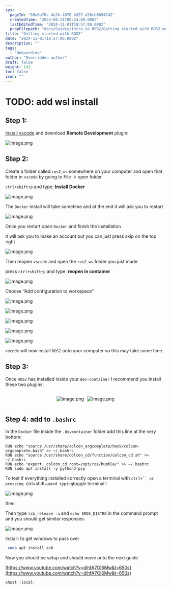 ```yaml
---
sys:
  pageId: "89e0a78c-4e2b-4070-b327-d28cb0694742"
  createdTime: "2024-08-21T00:24:00.000Z"
  lastEditedTime: "2024-11-01T18:57:00.000Z"
  propFilepath: "docs/Guides/intro_to_ROS2/Getting started with ROS2.md"
title: "Getting started with ROS2"
date: "2024-11-01T18:57:00.000Z"
description: ""
tags:
  - "Onboarding"
author: "Overridden author"
draft: false
weight: 141
toc: false
icon: ""
---
```


# TODO: add wsl install

## Step 1:

[Install vscode](https://code.visualstudio.com/download) and download **Remote Development** plugin:

![image.png](https://prod-files-secure.s3.us-west-2.amazonaws.com/d518164a-d88e-44d1-a4ee-3adb3bd8bce0/efb52993-1881-4a40-b95e-6f020334f022/image.png?X-Amz-Algorithm=AWS4-HMAC-SHA256&X-Amz-Content-Sha256=UNSIGNED-PAYLOAD&X-Amz-Credential=ASIAZI2LB466UP23IXL5%2F20250504%2Fus-west-2%2Fs3%2Faws4_request&X-Amz-Date=20250504T050844Z&X-Amz-Expires=3600&X-Amz-Security-Token=IQoJb3JpZ2luX2VjEGUaCXVzLXdlc3QtMiJHMEUCIQDS%2FfjgWOIrxjuY%2Fk22Eeq4xDC0crmvcI15bso%2BRmapeAIgHjLF5Y%2FM%2FhvsLzO%2BtMWObZfnZvITzZVF9%2F9%2BW4cI85QqiAQI%2Fv%2F%2F%2F%2F%2F%2F%2F%2F%2F%2FARAAGgw2Mzc0MjMxODM4MDUiDMpQG65OqIpjVrfE4yrcAzjrly2oErqg10rsxCa5UJW4kzhgOd53EE4TT0krmfyt%2FT90tSlu2IikEo723eoaBeKEJdMqifdjLl%2F97bwoJ8awPRSdtObgly2p3Kx6HFSYdQH8t6EtBSSJr52UGVGSsuW5%2FPSulr32I2Oh0cx4E3P3LGhtYKvHFJLtPudD%2F%2FfWWiVUB3k6mGHw3h4Z0Fujfkmu77aw5JpzhYf7%2BvOEOvEDgHQQ2gXsaajZXsA7Q3rBoeOZ52QvTABeCWArQqdXZmbJuiODhBB%2FVgeJeu0FBIHrlPavMuFfQhfXW%2FmvCcy88UWATrlXDcqmhdqEKcAL9Cr3mvMM7wKXS0iFpAKEo0cZ6eKi92MwHHxVId5oLZc6baVdH9QBQbVIWvTdVvzlnrHSm4SBN5k2ad%2BveQY9fUH2gSZGVyXpx01keJd%2BC7gShwG4i2SG1sMN5bQgmXL5zBPT%2FOD0yHE3cJa8NlkWFgfpDNw37COK7ztMbjUnnkRZxFM0z1ajK4nmLjfJR6iL7awdLUPmew163MAih1W%2FLlbBLnQbBpLvBkizkJSAE%2BM%2B4P9PqZfn2Pu3UWJswwho3fjl6gY18rfG8CxNOicNemf2g8h36VtFdLdLs2Npuzz2L1po67sec3krKoC0MLDr28AGOqUBHMyR2eqJHD6FiUb6zolyMzQjSH%2BqRiZBISCi%2Bvf6KyPRT06jJgkKmcuoRlpMTyU3fH5b%2FZ6e%2BOyGuE86zHU8Y6cwJQ3wBATqJMGRROAMwsJMjbTsZBuR77VhUZw7MmFyvZWL%2FBGKAbbHQiVSQFGPTcGa3LBOCev9423zmSQP0GA9H7q0UT3vkbHqiehYNTYg1nkyOUG1j%2BP3SScIsC%2FtXfrTmwsX&X-Amz-Signature=1c6de41465e9ffccb6b0007681de796014d37277e7f4d107fa07db9699658f6d&X-Amz-SignedHeaders=host&x-id=GetObject)

## Step 2:

Create a folder called `ros2_ws` somewhere on your computer and open that folder in `vscode` by going to File → open folder 

`ctrl+shift+p` and type: **Install Docker**

![image.png](https://prod-files-secure.s3.us-west-2.amazonaws.com/d518164a-d88e-44d1-a4ee-3adb3bd8bce0/2269dc0e-1cd5-47ff-bceb-c04ad9b2eab0/image.png?X-Amz-Algorithm=AWS4-HMAC-SHA256&X-Amz-Content-Sha256=UNSIGNED-PAYLOAD&X-Amz-Credential=ASIAZI2LB466UP23IXL5%2F20250504%2Fus-west-2%2Fs3%2Faws4_request&X-Amz-Date=20250504T050844Z&X-Amz-Expires=3600&X-Amz-Security-Token=IQoJb3JpZ2luX2VjEGUaCXVzLXdlc3QtMiJHMEUCIQDS%2FfjgWOIrxjuY%2Fk22Eeq4xDC0crmvcI15bso%2BRmapeAIgHjLF5Y%2FM%2FhvsLzO%2BtMWObZfnZvITzZVF9%2F9%2BW4cI85QqiAQI%2Fv%2F%2F%2F%2F%2F%2F%2F%2F%2F%2FARAAGgw2Mzc0MjMxODM4MDUiDMpQG65OqIpjVrfE4yrcAzjrly2oErqg10rsxCa5UJW4kzhgOd53EE4TT0krmfyt%2FT90tSlu2IikEo723eoaBeKEJdMqifdjLl%2F97bwoJ8awPRSdtObgly2p3Kx6HFSYdQH8t6EtBSSJr52UGVGSsuW5%2FPSulr32I2Oh0cx4E3P3LGhtYKvHFJLtPudD%2F%2FfWWiVUB3k6mGHw3h4Z0Fujfkmu77aw5JpzhYf7%2BvOEOvEDgHQQ2gXsaajZXsA7Q3rBoeOZ52QvTABeCWArQqdXZmbJuiODhBB%2FVgeJeu0FBIHrlPavMuFfQhfXW%2FmvCcy88UWATrlXDcqmhdqEKcAL9Cr3mvMM7wKXS0iFpAKEo0cZ6eKi92MwHHxVId5oLZc6baVdH9QBQbVIWvTdVvzlnrHSm4SBN5k2ad%2BveQY9fUH2gSZGVyXpx01keJd%2BC7gShwG4i2SG1sMN5bQgmXL5zBPT%2FOD0yHE3cJa8NlkWFgfpDNw37COK7ztMbjUnnkRZxFM0z1ajK4nmLjfJR6iL7awdLUPmew163MAih1W%2FLlbBLnQbBpLvBkizkJSAE%2BM%2B4P9PqZfn2Pu3UWJswwho3fjl6gY18rfG8CxNOicNemf2g8h36VtFdLdLs2Npuzz2L1po67sec3krKoC0MLDr28AGOqUBHMyR2eqJHD6FiUb6zolyMzQjSH%2BqRiZBISCi%2Bvf6KyPRT06jJgkKmcuoRlpMTyU3fH5b%2FZ6e%2BOyGuE86zHU8Y6cwJQ3wBATqJMGRROAMwsJMjbTsZBuR77VhUZw7MmFyvZWL%2FBGKAbbHQiVSQFGPTcGa3LBOCev9423zmSQP0GA9H7q0UT3vkbHqiehYNTYg1nkyOUG1j%2BP3SScIsC%2FtXfrTmwsX&X-Amz-Signature=2b81bcb08b325e675974bc2cc0ef90240a90183cbecee77a7dddfb2d9d899284&X-Amz-SignedHeaders=host&x-id=GetObject)

The `Docker` install will take sometime and at the end it will ask you to restart

![image.png](https://prod-files-secure.s3.us-west-2.amazonaws.com/d518164a-d88e-44d1-a4ee-3adb3bd8bce0/ed233f78-be33-4b1f-b89c-9c346c0e961e/image.png?X-Amz-Algorithm=AWS4-HMAC-SHA256&X-Amz-Content-Sha256=UNSIGNED-PAYLOAD&X-Amz-Credential=ASIAZI2LB466UP23IXL5%2F20250504%2Fus-west-2%2Fs3%2Faws4_request&X-Amz-Date=20250504T050844Z&X-Amz-Expires=3600&X-Amz-Security-Token=IQoJb3JpZ2luX2VjEGUaCXVzLXdlc3QtMiJHMEUCIQDS%2FfjgWOIrxjuY%2Fk22Eeq4xDC0crmvcI15bso%2BRmapeAIgHjLF5Y%2FM%2FhvsLzO%2BtMWObZfnZvITzZVF9%2F9%2BW4cI85QqiAQI%2Fv%2F%2F%2F%2F%2F%2F%2F%2F%2F%2FARAAGgw2Mzc0MjMxODM4MDUiDMpQG65OqIpjVrfE4yrcAzjrly2oErqg10rsxCa5UJW4kzhgOd53EE4TT0krmfyt%2FT90tSlu2IikEo723eoaBeKEJdMqifdjLl%2F97bwoJ8awPRSdtObgly2p3Kx6HFSYdQH8t6EtBSSJr52UGVGSsuW5%2FPSulr32I2Oh0cx4E3P3LGhtYKvHFJLtPudD%2F%2FfWWiVUB3k6mGHw3h4Z0Fujfkmu77aw5JpzhYf7%2BvOEOvEDgHQQ2gXsaajZXsA7Q3rBoeOZ52QvTABeCWArQqdXZmbJuiODhBB%2FVgeJeu0FBIHrlPavMuFfQhfXW%2FmvCcy88UWATrlXDcqmhdqEKcAL9Cr3mvMM7wKXS0iFpAKEo0cZ6eKi92MwHHxVId5oLZc6baVdH9QBQbVIWvTdVvzlnrHSm4SBN5k2ad%2BveQY9fUH2gSZGVyXpx01keJd%2BC7gShwG4i2SG1sMN5bQgmXL5zBPT%2FOD0yHE3cJa8NlkWFgfpDNw37COK7ztMbjUnnkRZxFM0z1ajK4nmLjfJR6iL7awdLUPmew163MAih1W%2FLlbBLnQbBpLvBkizkJSAE%2BM%2B4P9PqZfn2Pu3UWJswwho3fjl6gY18rfG8CxNOicNemf2g8h36VtFdLdLs2Npuzz2L1po67sec3krKoC0MLDr28AGOqUBHMyR2eqJHD6FiUb6zolyMzQjSH%2BqRiZBISCi%2Bvf6KyPRT06jJgkKmcuoRlpMTyU3fH5b%2FZ6e%2BOyGuE86zHU8Y6cwJQ3wBATqJMGRROAMwsJMjbTsZBuR77VhUZw7MmFyvZWL%2FBGKAbbHQiVSQFGPTcGa3LBOCev9423zmSQP0GA9H7q0UT3vkbHqiehYNTYg1nkyOUG1j%2BP3SScIsC%2FtXfrTmwsX&X-Amz-Signature=3fd84493b9a94412db150f05c84f8b6262ea1a48f6e56ff6b292820193e70013&X-Amz-SignedHeaders=host&x-id=GetObject)

Once you restart open `Docker` and finish the installation

It will ask you to make an account but you can just press skip on the top right

![image.png](https://prod-files-secure.s3.us-west-2.amazonaws.com/d518164a-d88e-44d1-a4ee-3adb3bd8bce0/21010ad9-1659-4fd9-9f59-9932a09b2a3d/image.png?X-Amz-Algorithm=AWS4-HMAC-SHA256&X-Amz-Content-Sha256=UNSIGNED-PAYLOAD&X-Amz-Credential=ASIAZI2LB466UP23IXL5%2F20250504%2Fus-west-2%2Fs3%2Faws4_request&X-Amz-Date=20250504T050844Z&X-Amz-Expires=3600&X-Amz-Security-Token=IQoJb3JpZ2luX2VjEGUaCXVzLXdlc3QtMiJHMEUCIQDS%2FfjgWOIrxjuY%2Fk22Eeq4xDC0crmvcI15bso%2BRmapeAIgHjLF5Y%2FM%2FhvsLzO%2BtMWObZfnZvITzZVF9%2F9%2BW4cI85QqiAQI%2Fv%2F%2F%2F%2F%2F%2F%2F%2F%2F%2FARAAGgw2Mzc0MjMxODM4MDUiDMpQG65OqIpjVrfE4yrcAzjrly2oErqg10rsxCa5UJW4kzhgOd53EE4TT0krmfyt%2FT90tSlu2IikEo723eoaBeKEJdMqifdjLl%2F97bwoJ8awPRSdtObgly2p3Kx6HFSYdQH8t6EtBSSJr52UGVGSsuW5%2FPSulr32I2Oh0cx4E3P3LGhtYKvHFJLtPudD%2F%2FfWWiVUB3k6mGHw3h4Z0Fujfkmu77aw5JpzhYf7%2BvOEOvEDgHQQ2gXsaajZXsA7Q3rBoeOZ52QvTABeCWArQqdXZmbJuiODhBB%2FVgeJeu0FBIHrlPavMuFfQhfXW%2FmvCcy88UWATrlXDcqmhdqEKcAL9Cr3mvMM7wKXS0iFpAKEo0cZ6eKi92MwHHxVId5oLZc6baVdH9QBQbVIWvTdVvzlnrHSm4SBN5k2ad%2BveQY9fUH2gSZGVyXpx01keJd%2BC7gShwG4i2SG1sMN5bQgmXL5zBPT%2FOD0yHE3cJa8NlkWFgfpDNw37COK7ztMbjUnnkRZxFM0z1ajK4nmLjfJR6iL7awdLUPmew163MAih1W%2FLlbBLnQbBpLvBkizkJSAE%2BM%2B4P9PqZfn2Pu3UWJswwho3fjl6gY18rfG8CxNOicNemf2g8h36VtFdLdLs2Npuzz2L1po67sec3krKoC0MLDr28AGOqUBHMyR2eqJHD6FiUb6zolyMzQjSH%2BqRiZBISCi%2Bvf6KyPRT06jJgkKmcuoRlpMTyU3fH5b%2FZ6e%2BOyGuE86zHU8Y6cwJQ3wBATqJMGRROAMwsJMjbTsZBuR77VhUZw7MmFyvZWL%2FBGKAbbHQiVSQFGPTcGa3LBOCev9423zmSQP0GA9H7q0UT3vkbHqiehYNTYg1nkyOUG1j%2BP3SScIsC%2FtXfrTmwsX&X-Amz-Signature=bf34d6552f7e089161994954fee677a7dfcd50ef5fde8f453f513027ce6ece42&X-Amz-SignedHeaders=host&x-id=GetObject)

Then reopen `vscode` and open the `ros2_ws` folder you just made

press `ctrl+shift+p` and type: **reopen in container**

![image.png](https://prod-files-secure.s3.us-west-2.amazonaws.com/d518164a-d88e-44d1-a4ee-3adb3bd8bce0/4e93b8c2-41ad-488c-8095-c74205196118/image.png?X-Amz-Algorithm=AWS4-HMAC-SHA256&X-Amz-Content-Sha256=UNSIGNED-PAYLOAD&X-Amz-Credential=ASIAZI2LB466UP23IXL5%2F20250504%2Fus-west-2%2Fs3%2Faws4_request&X-Amz-Date=20250504T050844Z&X-Amz-Expires=3600&X-Amz-Security-Token=IQoJb3JpZ2luX2VjEGUaCXVzLXdlc3QtMiJHMEUCIQDS%2FfjgWOIrxjuY%2Fk22Eeq4xDC0crmvcI15bso%2BRmapeAIgHjLF5Y%2FM%2FhvsLzO%2BtMWObZfnZvITzZVF9%2F9%2BW4cI85QqiAQI%2Fv%2F%2F%2F%2F%2F%2F%2F%2F%2F%2FARAAGgw2Mzc0MjMxODM4MDUiDMpQG65OqIpjVrfE4yrcAzjrly2oErqg10rsxCa5UJW4kzhgOd53EE4TT0krmfyt%2FT90tSlu2IikEo723eoaBeKEJdMqifdjLl%2F97bwoJ8awPRSdtObgly2p3Kx6HFSYdQH8t6EtBSSJr52UGVGSsuW5%2FPSulr32I2Oh0cx4E3P3LGhtYKvHFJLtPudD%2F%2FfWWiVUB3k6mGHw3h4Z0Fujfkmu77aw5JpzhYf7%2BvOEOvEDgHQQ2gXsaajZXsA7Q3rBoeOZ52QvTABeCWArQqdXZmbJuiODhBB%2FVgeJeu0FBIHrlPavMuFfQhfXW%2FmvCcy88UWATrlXDcqmhdqEKcAL9Cr3mvMM7wKXS0iFpAKEo0cZ6eKi92MwHHxVId5oLZc6baVdH9QBQbVIWvTdVvzlnrHSm4SBN5k2ad%2BveQY9fUH2gSZGVyXpx01keJd%2BC7gShwG4i2SG1sMN5bQgmXL5zBPT%2FOD0yHE3cJa8NlkWFgfpDNw37COK7ztMbjUnnkRZxFM0z1ajK4nmLjfJR6iL7awdLUPmew163MAih1W%2FLlbBLnQbBpLvBkizkJSAE%2BM%2B4P9PqZfn2Pu3UWJswwho3fjl6gY18rfG8CxNOicNemf2g8h36VtFdLdLs2Npuzz2L1po67sec3krKoC0MLDr28AGOqUBHMyR2eqJHD6FiUb6zolyMzQjSH%2BqRiZBISCi%2Bvf6KyPRT06jJgkKmcuoRlpMTyU3fH5b%2FZ6e%2BOyGuE86zHU8Y6cwJQ3wBATqJMGRROAMwsJMjbTsZBuR77VhUZw7MmFyvZWL%2FBGKAbbHQiVSQFGPTcGa3LBOCev9423zmSQP0GA9H7q0UT3vkbHqiehYNTYg1nkyOUG1j%2BP3SScIsC%2FtXfrTmwsX&X-Amz-Signature=df5579da14135b4057a84499336171672dee681d43d0ceac77e464fae15f01b4&X-Amz-SignedHeaders=host&x-id=GetObject)

Choose “Add configuration to workspace”

![image.png](https://prod-files-secure.s3.us-west-2.amazonaws.com/d518164a-d88e-44d1-a4ee-3adb3bd8bce0/9560b282-5060-4989-ba37-97e7b2c22476/image.png?X-Amz-Algorithm=AWS4-HMAC-SHA256&X-Amz-Content-Sha256=UNSIGNED-PAYLOAD&X-Amz-Credential=ASIAZI2LB466UP23IXL5%2F20250504%2Fus-west-2%2Fs3%2Faws4_request&X-Amz-Date=20250504T050844Z&X-Amz-Expires=3600&X-Amz-Security-Token=IQoJb3JpZ2luX2VjEGUaCXVzLXdlc3QtMiJHMEUCIQDS%2FfjgWOIrxjuY%2Fk22Eeq4xDC0crmvcI15bso%2BRmapeAIgHjLF5Y%2FM%2FhvsLzO%2BtMWObZfnZvITzZVF9%2F9%2BW4cI85QqiAQI%2Fv%2F%2F%2F%2F%2F%2F%2F%2F%2F%2FARAAGgw2Mzc0MjMxODM4MDUiDMpQG65OqIpjVrfE4yrcAzjrly2oErqg10rsxCa5UJW4kzhgOd53EE4TT0krmfyt%2FT90tSlu2IikEo723eoaBeKEJdMqifdjLl%2F97bwoJ8awPRSdtObgly2p3Kx6HFSYdQH8t6EtBSSJr52UGVGSsuW5%2FPSulr32I2Oh0cx4E3P3LGhtYKvHFJLtPudD%2F%2FfWWiVUB3k6mGHw3h4Z0Fujfkmu77aw5JpzhYf7%2BvOEOvEDgHQQ2gXsaajZXsA7Q3rBoeOZ52QvTABeCWArQqdXZmbJuiODhBB%2FVgeJeu0FBIHrlPavMuFfQhfXW%2FmvCcy88UWATrlXDcqmhdqEKcAL9Cr3mvMM7wKXS0iFpAKEo0cZ6eKi92MwHHxVId5oLZc6baVdH9QBQbVIWvTdVvzlnrHSm4SBN5k2ad%2BveQY9fUH2gSZGVyXpx01keJd%2BC7gShwG4i2SG1sMN5bQgmXL5zBPT%2FOD0yHE3cJa8NlkWFgfpDNw37COK7ztMbjUnnkRZxFM0z1ajK4nmLjfJR6iL7awdLUPmew163MAih1W%2FLlbBLnQbBpLvBkizkJSAE%2BM%2B4P9PqZfn2Pu3UWJswwho3fjl6gY18rfG8CxNOicNemf2g8h36VtFdLdLs2Npuzz2L1po67sec3krKoC0MLDr28AGOqUBHMyR2eqJHD6FiUb6zolyMzQjSH%2BqRiZBISCi%2Bvf6KyPRT06jJgkKmcuoRlpMTyU3fH5b%2FZ6e%2BOyGuE86zHU8Y6cwJQ3wBATqJMGRROAMwsJMjbTsZBuR77VhUZw7MmFyvZWL%2FBGKAbbHQiVSQFGPTcGa3LBOCev9423zmSQP0GA9H7q0UT3vkbHqiehYNTYg1nkyOUG1j%2BP3SScIsC%2FtXfrTmwsX&X-Amz-Signature=23afc2cff0dfd24c050e7cb84092acbfc73bd25cc5d40b20bac3beb743ad028b&X-Amz-SignedHeaders=host&x-id=GetObject)

![image.png](https://prod-files-secure.s3.us-west-2.amazonaws.com/d518164a-d88e-44d1-a4ee-3adb3bd8bce0/2ee63f81-886b-48e8-a553-dc6e5eac99e4/image.png?X-Amz-Algorithm=AWS4-HMAC-SHA256&X-Amz-Content-Sha256=UNSIGNED-PAYLOAD&X-Amz-Credential=ASIAZI2LB466UP23IXL5%2F20250504%2Fus-west-2%2Fs3%2Faws4_request&X-Amz-Date=20250504T050844Z&X-Amz-Expires=3600&X-Amz-Security-Token=IQoJb3JpZ2luX2VjEGUaCXVzLXdlc3QtMiJHMEUCIQDS%2FfjgWOIrxjuY%2Fk22Eeq4xDC0crmvcI15bso%2BRmapeAIgHjLF5Y%2FM%2FhvsLzO%2BtMWObZfnZvITzZVF9%2F9%2BW4cI85QqiAQI%2Fv%2F%2F%2F%2F%2F%2F%2F%2F%2F%2FARAAGgw2Mzc0MjMxODM4MDUiDMpQG65OqIpjVrfE4yrcAzjrly2oErqg10rsxCa5UJW4kzhgOd53EE4TT0krmfyt%2FT90tSlu2IikEo723eoaBeKEJdMqifdjLl%2F97bwoJ8awPRSdtObgly2p3Kx6HFSYdQH8t6EtBSSJr52UGVGSsuW5%2FPSulr32I2Oh0cx4E3P3LGhtYKvHFJLtPudD%2F%2FfWWiVUB3k6mGHw3h4Z0Fujfkmu77aw5JpzhYf7%2BvOEOvEDgHQQ2gXsaajZXsA7Q3rBoeOZ52QvTABeCWArQqdXZmbJuiODhBB%2FVgeJeu0FBIHrlPavMuFfQhfXW%2FmvCcy88UWATrlXDcqmhdqEKcAL9Cr3mvMM7wKXS0iFpAKEo0cZ6eKi92MwHHxVId5oLZc6baVdH9QBQbVIWvTdVvzlnrHSm4SBN5k2ad%2BveQY9fUH2gSZGVyXpx01keJd%2BC7gShwG4i2SG1sMN5bQgmXL5zBPT%2FOD0yHE3cJa8NlkWFgfpDNw37COK7ztMbjUnnkRZxFM0z1ajK4nmLjfJR6iL7awdLUPmew163MAih1W%2FLlbBLnQbBpLvBkizkJSAE%2BM%2B4P9PqZfn2Pu3UWJswwho3fjl6gY18rfG8CxNOicNemf2g8h36VtFdLdLs2Npuzz2L1po67sec3krKoC0MLDr28AGOqUBHMyR2eqJHD6FiUb6zolyMzQjSH%2BqRiZBISCi%2Bvf6KyPRT06jJgkKmcuoRlpMTyU3fH5b%2FZ6e%2BOyGuE86zHU8Y6cwJQ3wBATqJMGRROAMwsJMjbTsZBuR77VhUZw7MmFyvZWL%2FBGKAbbHQiVSQFGPTcGa3LBOCev9423zmSQP0GA9H7q0UT3vkbHqiehYNTYg1nkyOUG1j%2BP3SScIsC%2FtXfrTmwsX&X-Amz-Signature=138ebc5d1bd2d1c7f91e8faf18322c7103eae643d0594b5e6b20557177122a4b&X-Amz-SignedHeaders=host&x-id=GetObject)

![image.png](https://prod-files-secure.s3.us-west-2.amazonaws.com/d518164a-d88e-44d1-a4ee-3adb3bd8bce0/ae1580b2-b048-407e-aed9-b584224a7a04/image.png?X-Amz-Algorithm=AWS4-HMAC-SHA256&X-Amz-Content-Sha256=UNSIGNED-PAYLOAD&X-Amz-Credential=ASIAZI2LB466UP23IXL5%2F20250504%2Fus-west-2%2Fs3%2Faws4_request&X-Amz-Date=20250504T050844Z&X-Amz-Expires=3600&X-Amz-Security-Token=IQoJb3JpZ2luX2VjEGUaCXVzLXdlc3QtMiJHMEUCIQDS%2FfjgWOIrxjuY%2Fk22Eeq4xDC0crmvcI15bso%2BRmapeAIgHjLF5Y%2FM%2FhvsLzO%2BtMWObZfnZvITzZVF9%2F9%2BW4cI85QqiAQI%2Fv%2F%2F%2F%2F%2F%2F%2F%2F%2F%2FARAAGgw2Mzc0MjMxODM4MDUiDMpQG65OqIpjVrfE4yrcAzjrly2oErqg10rsxCa5UJW4kzhgOd53EE4TT0krmfyt%2FT90tSlu2IikEo723eoaBeKEJdMqifdjLl%2F97bwoJ8awPRSdtObgly2p3Kx6HFSYdQH8t6EtBSSJr52UGVGSsuW5%2FPSulr32I2Oh0cx4E3P3LGhtYKvHFJLtPudD%2F%2FfWWiVUB3k6mGHw3h4Z0Fujfkmu77aw5JpzhYf7%2BvOEOvEDgHQQ2gXsaajZXsA7Q3rBoeOZ52QvTABeCWArQqdXZmbJuiODhBB%2FVgeJeu0FBIHrlPavMuFfQhfXW%2FmvCcy88UWATrlXDcqmhdqEKcAL9Cr3mvMM7wKXS0iFpAKEo0cZ6eKi92MwHHxVId5oLZc6baVdH9QBQbVIWvTdVvzlnrHSm4SBN5k2ad%2BveQY9fUH2gSZGVyXpx01keJd%2BC7gShwG4i2SG1sMN5bQgmXL5zBPT%2FOD0yHE3cJa8NlkWFgfpDNw37COK7ztMbjUnnkRZxFM0z1ajK4nmLjfJR6iL7awdLUPmew163MAih1W%2FLlbBLnQbBpLvBkizkJSAE%2BM%2B4P9PqZfn2Pu3UWJswwho3fjl6gY18rfG8CxNOicNemf2g8h36VtFdLdLs2Npuzz2L1po67sec3krKoC0MLDr28AGOqUBHMyR2eqJHD6FiUb6zolyMzQjSH%2BqRiZBISCi%2Bvf6KyPRT06jJgkKmcuoRlpMTyU3fH5b%2FZ6e%2BOyGuE86zHU8Y6cwJQ3wBATqJMGRROAMwsJMjbTsZBuR77VhUZw7MmFyvZWL%2FBGKAbbHQiVSQFGPTcGa3LBOCev9423zmSQP0GA9H7q0UT3vkbHqiehYNTYg1nkyOUG1j%2BP3SScIsC%2FtXfrTmwsX&X-Amz-Signature=5791fea90f8b9c05c1f13ca17700b2a512ea21a3bff7339e7a656f8d371e1fc3&X-Amz-SignedHeaders=host&x-id=GetObject)

![image.png](https://prod-files-secure.s3.us-west-2.amazonaws.com/d518164a-d88e-44d1-a4ee-3adb3bd8bce0/53255b28-f75e-430f-b9e3-c0ac8577e42b/image.png?X-Amz-Algorithm=AWS4-HMAC-SHA256&X-Amz-Content-Sha256=UNSIGNED-PAYLOAD&X-Amz-Credential=ASIAZI2LB466UP23IXL5%2F20250504%2Fus-west-2%2Fs3%2Faws4_request&X-Amz-Date=20250504T050844Z&X-Amz-Expires=3600&X-Amz-Security-Token=IQoJb3JpZ2luX2VjEGUaCXVzLXdlc3QtMiJHMEUCIQDS%2FfjgWOIrxjuY%2Fk22Eeq4xDC0crmvcI15bso%2BRmapeAIgHjLF5Y%2FM%2FhvsLzO%2BtMWObZfnZvITzZVF9%2F9%2BW4cI85QqiAQI%2Fv%2F%2F%2F%2F%2F%2F%2F%2F%2F%2FARAAGgw2Mzc0MjMxODM4MDUiDMpQG65OqIpjVrfE4yrcAzjrly2oErqg10rsxCa5UJW4kzhgOd53EE4TT0krmfyt%2FT90tSlu2IikEo723eoaBeKEJdMqifdjLl%2F97bwoJ8awPRSdtObgly2p3Kx6HFSYdQH8t6EtBSSJr52UGVGSsuW5%2FPSulr32I2Oh0cx4E3P3LGhtYKvHFJLtPudD%2F%2FfWWiVUB3k6mGHw3h4Z0Fujfkmu77aw5JpzhYf7%2BvOEOvEDgHQQ2gXsaajZXsA7Q3rBoeOZ52QvTABeCWArQqdXZmbJuiODhBB%2FVgeJeu0FBIHrlPavMuFfQhfXW%2FmvCcy88UWATrlXDcqmhdqEKcAL9Cr3mvMM7wKXS0iFpAKEo0cZ6eKi92MwHHxVId5oLZc6baVdH9QBQbVIWvTdVvzlnrHSm4SBN5k2ad%2BveQY9fUH2gSZGVyXpx01keJd%2BC7gShwG4i2SG1sMN5bQgmXL5zBPT%2FOD0yHE3cJa8NlkWFgfpDNw37COK7ztMbjUnnkRZxFM0z1ajK4nmLjfJR6iL7awdLUPmew163MAih1W%2FLlbBLnQbBpLvBkizkJSAE%2BM%2B4P9PqZfn2Pu3UWJswwho3fjl6gY18rfG8CxNOicNemf2g8h36VtFdLdLs2Npuzz2L1po67sec3krKoC0MLDr28AGOqUBHMyR2eqJHD6FiUb6zolyMzQjSH%2BqRiZBISCi%2Bvf6KyPRT06jJgkKmcuoRlpMTyU3fH5b%2FZ6e%2BOyGuE86zHU8Y6cwJQ3wBATqJMGRROAMwsJMjbTsZBuR77VhUZw7MmFyvZWL%2FBGKAbbHQiVSQFGPTcGa3LBOCev9423zmSQP0GA9H7q0UT3vkbHqiehYNTYg1nkyOUG1j%2BP3SScIsC%2FtXfrTmwsX&X-Amz-Signature=09d68cf6088925a6e345846b7efd565435643a796e8c71b33b14c220186b9708&X-Amz-SignedHeaders=host&x-id=GetObject)

![image.png](https://prod-files-secure.s3.us-west-2.amazonaws.com/d518164a-d88e-44d1-a4ee-3adb3bd8bce0/7c562767-5af9-4ffb-97d1-327bcdf4ee00/image.png?X-Amz-Algorithm=AWS4-HMAC-SHA256&X-Amz-Content-Sha256=UNSIGNED-PAYLOAD&X-Amz-Credential=ASIAZI2LB466UP23IXL5%2F20250504%2Fus-west-2%2Fs3%2Faws4_request&X-Amz-Date=20250504T050844Z&X-Amz-Expires=3600&X-Amz-Security-Token=IQoJb3JpZ2luX2VjEGUaCXVzLXdlc3QtMiJHMEUCIQDS%2FfjgWOIrxjuY%2Fk22Eeq4xDC0crmvcI15bso%2BRmapeAIgHjLF5Y%2FM%2FhvsLzO%2BtMWObZfnZvITzZVF9%2F9%2BW4cI85QqiAQI%2Fv%2F%2F%2F%2F%2F%2F%2F%2F%2F%2FARAAGgw2Mzc0MjMxODM4MDUiDMpQG65OqIpjVrfE4yrcAzjrly2oErqg10rsxCa5UJW4kzhgOd53EE4TT0krmfyt%2FT90tSlu2IikEo723eoaBeKEJdMqifdjLl%2F97bwoJ8awPRSdtObgly2p3Kx6HFSYdQH8t6EtBSSJr52UGVGSsuW5%2FPSulr32I2Oh0cx4E3P3LGhtYKvHFJLtPudD%2F%2FfWWiVUB3k6mGHw3h4Z0Fujfkmu77aw5JpzhYf7%2BvOEOvEDgHQQ2gXsaajZXsA7Q3rBoeOZ52QvTABeCWArQqdXZmbJuiODhBB%2FVgeJeu0FBIHrlPavMuFfQhfXW%2FmvCcy88UWATrlXDcqmhdqEKcAL9Cr3mvMM7wKXS0iFpAKEo0cZ6eKi92MwHHxVId5oLZc6baVdH9QBQbVIWvTdVvzlnrHSm4SBN5k2ad%2BveQY9fUH2gSZGVyXpx01keJd%2BC7gShwG4i2SG1sMN5bQgmXL5zBPT%2FOD0yHE3cJa8NlkWFgfpDNw37COK7ztMbjUnnkRZxFM0z1ajK4nmLjfJR6iL7awdLUPmew163MAih1W%2FLlbBLnQbBpLvBkizkJSAE%2BM%2B4P9PqZfn2Pu3UWJswwho3fjl6gY18rfG8CxNOicNemf2g8h36VtFdLdLs2Npuzz2L1po67sec3krKoC0MLDr28AGOqUBHMyR2eqJHD6FiUb6zolyMzQjSH%2BqRiZBISCi%2Bvf6KyPRT06jJgkKmcuoRlpMTyU3fH5b%2FZ6e%2BOyGuE86zHU8Y6cwJQ3wBATqJMGRROAMwsJMjbTsZBuR77VhUZw7MmFyvZWL%2FBGKAbbHQiVSQFGPTcGa3LBOCev9423zmSQP0GA9H7q0UT3vkbHqiehYNTYg1nkyOUG1j%2BP3SScIsC%2FtXfrTmwsX&X-Amz-Signature=4f43062a940cd6e96918c7e6d1011546f1a2cdfdae5c451aac13b9c3535637ef&X-Amz-SignedHeaders=host&x-id=GetObject)

`vscode` will now install `ROS2` onto your computer so this may take some time.

## Step 3:

Once `ROS2` has installed inside your `dev-container` I recommend you install these two plugins:

<div style="display: flex;flex-direction: row; column-gap:10px; max-width: 630px;justify-content: center;">
<div>

![image.png](https://prod-files-secure.s3.us-west-2.amazonaws.com/d518164a-d88e-44d1-a4ee-3adb3bd8bce0/3fc3d550-5a54-4ba1-ba6b-faa01cdb7369/image.png?X-Amz-Algorithm=AWS4-HMAC-SHA256&X-Amz-Content-Sha256=UNSIGNED-PAYLOAD&X-Amz-Credential=ASIAZI2LB4664XYXOO74%2F20250504%2Fus-west-2%2Fs3%2Faws4_request&X-Amz-Date=20250504T050847Z&X-Amz-Expires=3600&X-Amz-Security-Token=IQoJb3JpZ2luX2VjEGUaCXVzLXdlc3QtMiJHMEUCIFDj%2Bjb9T4UaZ4Ii5KGzexdTApKVSWhEcJAnmsp37Io9AiEAymdksKIO5EGFDBPfwxai7WnKiozW8oQPzPkgq1ZKikEqiAQI%2Fv%2F%2F%2F%2F%2F%2F%2F%2F%2F%2FARAAGgw2Mzc0MjMxODM4MDUiDAEqrK2Cv8th7PRivCrcA0gD40UH6hdG0GAfmJ5js8fknwYi18Hj1BuTTCYtZaIDXSmorkVngRWQiHGmRJl4pW9nXaAlymXaq%2BoV8SbFPt0TpR3XiHMniLPVuHRUsLn2k7wnnEsY3kDXre463l%2BCCkSOKdcIZ%2FPDKQQzZi7FkPZHMlY4rPeZ%2FRga7%2F1su%2Bp0H7EwKPnjv1Uf%2Ftvs%2Fk43rQfzjvFa%2BKkW5Ug3GIjeGEAmEmdhF12DG80pTGj4FuO1YLEtEBlZ8MZmdM6lBBSxzNUEDbwQA6G2F0eN0UmFFBLFWFACjMc4DfL0UDW0Z4S4bs0ap9p9BWoZ5jNAfjk9fFKK1%2B3C%2F%2F7zII0dvydaSIoyEAQjDbfBkIQVMQmKsnoJO2gu5WDtWdVPyO3zVjtdz9Cfaz%2FZRyMseiHz46D7oj6WNVpopOLB8qJBql2rKAZ4Z5%2Fp9jvmsg%2F9qE56kxP2%2Bub3%2BcShvsfM8RE1Lt2%2FW72BlNKJ%2B7%2FpwdkDE249ZIrNjyywXVWL71EqJNuvvBWUVnaJyTBUIGDDj8fo8DnD%2BOudmqDY3y8iRwIXFqbxslFFwzfwjnjyHqF2BDDkDfY%2FLOBRSk4cIJ3FP8zkiZNqpzvwnPAuB%2FYEh6ANP%2FCQE2BkvcAwp0XD1eqX7tpzMKfr28AGOqUBPQK0bVviWgGVAnfdcfI69365fifEQKj373VOXQFnNFtY1GxmnwvJsxC03HnD%2F5rEzNcCXLSigu%2F2gHwCjwB8tCGdq9AW7Bbf20KW5ltoZShsaulYJQRozH3sKl7QPWD3IMbyxQiZdatBFoKpV9Dtxj9en%2F6OL3BjnhhWYaa5Div6ZSCuVbZBD%2BCwGiZnj2QETjIvoNlFBwablavPweZLzDUuWClY&X-Amz-Signature=202c6d073012106834acb34122794f0cf81a1fb31e437a49c9ff6e586dcdc186&X-Amz-SignedHeaders=host&x-id=GetObject)

</div>
<div>

![image.png](https://prod-files-secure.s3.us-west-2.amazonaws.com/d518164a-d88e-44d1-a4ee-3adb3bd8bce0/d994cc66-13c2-4093-a5a3-f84cf4601a82/image.png?X-Amz-Algorithm=AWS4-HMAC-SHA256&X-Amz-Content-Sha256=UNSIGNED-PAYLOAD&X-Amz-Credential=ASIAZI2LB4667M5JAUHM%2F20250504%2Fus-west-2%2Fs3%2Faws4_request&X-Amz-Date=20250504T050847Z&X-Amz-Expires=3600&X-Amz-Security-Token=IQoJb3JpZ2luX2VjEGUaCXVzLXdlc3QtMiJHMEUCIDQ5BszvoO7Watgibl4%2FpsyqhUyiF17vfxVXhES4qfqAAiEAnq350EmX28JPTgT%2FitsGV8%2Bj%2Fea%2BEb2L%2F0SUh02SlTQqiAQI%2Fv%2F%2F%2F%2F%2F%2F%2F%2F%2F%2FARAAGgw2Mzc0MjMxODM4MDUiDOj5QKSlmRdZ5E4czircA3%2B7WjYa0hVjQ0LfCP9fAYeA%2BTYEcYhdoLIlINuN%2Fdvi3wkbyPHRN4U2Drcj5kHDFDsqv4juF4G153wYVGKwvG9OjXIXkWdelXfwYcyEDATp0dKXSLkd2LGcqXOB%2BeeDIlKkB0%2FfHtLCS5RWijAQYQXvlSMS%2FQp0UXeoudJ8KfEQKT8t7lmlcAd3YgVS8dc%2F2DKIWdfNQMEVy55KjSl4cLZmc13%2BlNlgHEZp5srVhd%2Fa8bOer2BhixOkRfrN5I8ctebb74l0qPKKUMdpGoKXSl%2F3rlOgIJRSJKz6ehSdtyvpzRbvEBGFoFfrpTYhM3x8HkmoIJmnyH3b2PsmaG5SNUavqx6MD2Cw%2BeAN%2FQVkeyZMaWUYT%2BCGFB9hqTfPT9Xc9n5eZxe9CQKyL4aUTErWk9rO8gL%2F7JNC9RI%2BhADKDXKzy6oclSbdlUoAJd9ZYTXv8hSMPjoKnDG%2B9zaiEEbMvXo%2BROWbzTf5rj2Pd8gwFhacTwGpq6ZxtowWV9NIAhh8pHnLC%2FqV2dvK1raoGvdNmkY%2BKfQSeGgZGldx5jUrf939%2FWoE%2B9LdU8zY4as46rycjTx82Pgod4Kmx4WZiVko2BCLpMx4g3VCRwlCOFxf1rDCbf6T5aptbjB0%2FWeEMLvr28AGOqUB%2FvHTM811EBEDvTK6KGGmIZUDwg8rQlfL8Nrh6Cv3es8Qi1wQ5K34oIzM3BzB8tuRS83GbaQS1DQ6lclbjZySVVeatWugpeFOe0%2FyfYeT02zooxMNN0aZmtfEwWnWXU1GsgrSruVaajGCjLoJJRwlYCbr%2BRpWJrfSIDBC9uxeRtDsY6pzRYh6mzBh6C0nsvXt0N8JhLn3dyjICMrpPKZp75utGbua&X-Amz-Signature=142c760ad8c5893f77bc7c002d52cc0fe443c315546b0725d40fc089a6806fb6&X-Amz-SignedHeaders=host&x-id=GetObject)

</div>
</div>

## Step 4: add to `.bashrc`

In the `Docker` file inside the `.devcontainer` folder add this line at the very bottom: 

```docker
RUN echo "source /usr/share/colcon_argcomplete/hook/colcon-argcomplete.bash" >> ~/.bashrc
RUN echo "source /usr/share/colcon_cd/function/colcon_cd.sh" >> ~/.bashrc
RUN echo "export _colcon_cd_root=/opt/ros/humble/" >> ~/.bashrc
RUN sudo apt install -y python3-pip 
```

To test if everything installed correctly open a terminal with `ctrl+`` or pressing `ctrl+shift+p` and typing `toggle terminal`:

![image.png](https://prod-files-secure.s3.us-west-2.amazonaws.com/d518164a-d88e-44d1-a4ee-3adb3bd8bce0/6a4943d8-b04e-4c02-9a58-775f3384d1a5/image.png?X-Amz-Algorithm=AWS4-HMAC-SHA256&X-Amz-Content-Sha256=UNSIGNED-PAYLOAD&X-Amz-Credential=ASIAZI2LB466UP23IXL5%2F20250504%2Fus-west-2%2Fs3%2Faws4_request&X-Amz-Date=20250504T050844Z&X-Amz-Expires=3600&X-Amz-Security-Token=IQoJb3JpZ2luX2VjEGUaCXVzLXdlc3QtMiJHMEUCIQDS%2FfjgWOIrxjuY%2Fk22Eeq4xDC0crmvcI15bso%2BRmapeAIgHjLF5Y%2FM%2FhvsLzO%2BtMWObZfnZvITzZVF9%2F9%2BW4cI85QqiAQI%2Fv%2F%2F%2F%2F%2F%2F%2F%2F%2F%2FARAAGgw2Mzc0MjMxODM4MDUiDMpQG65OqIpjVrfE4yrcAzjrly2oErqg10rsxCa5UJW4kzhgOd53EE4TT0krmfyt%2FT90tSlu2IikEo723eoaBeKEJdMqifdjLl%2F97bwoJ8awPRSdtObgly2p3Kx6HFSYdQH8t6EtBSSJr52UGVGSsuW5%2FPSulr32I2Oh0cx4E3P3LGhtYKvHFJLtPudD%2F%2FfWWiVUB3k6mGHw3h4Z0Fujfkmu77aw5JpzhYf7%2BvOEOvEDgHQQ2gXsaajZXsA7Q3rBoeOZ52QvTABeCWArQqdXZmbJuiODhBB%2FVgeJeu0FBIHrlPavMuFfQhfXW%2FmvCcy88UWATrlXDcqmhdqEKcAL9Cr3mvMM7wKXS0iFpAKEo0cZ6eKi92MwHHxVId5oLZc6baVdH9QBQbVIWvTdVvzlnrHSm4SBN5k2ad%2BveQY9fUH2gSZGVyXpx01keJd%2BC7gShwG4i2SG1sMN5bQgmXL5zBPT%2FOD0yHE3cJa8NlkWFgfpDNw37COK7ztMbjUnnkRZxFM0z1ajK4nmLjfJR6iL7awdLUPmew163MAih1W%2FLlbBLnQbBpLvBkizkJSAE%2BM%2B4P9PqZfn2Pu3UWJswwho3fjl6gY18rfG8CxNOicNemf2g8h36VtFdLdLs2Npuzz2L1po67sec3krKoC0MLDr28AGOqUBHMyR2eqJHD6FiUb6zolyMzQjSH%2BqRiZBISCi%2Bvf6KyPRT06jJgkKmcuoRlpMTyU3fH5b%2FZ6e%2BOyGuE86zHU8Y6cwJQ3wBATqJMGRROAMwsJMjbTsZBuR77VhUZw7MmFyvZWL%2FBGKAbbHQiVSQFGPTcGa3LBOCev9423zmSQP0GA9H7q0UT3vkbHqiehYNTYg1nkyOUG1j%2BP3SScIsC%2FtXfrTmwsX&X-Amz-Signature=cb5ce2b64526be96153cbb6e34f6292c01b8551f9b5b9899d6804188bd9c8a43&X-Amz-SignedHeaders=host&x-id=GetObject)

then 

Then type `lsb_release -a` and `echo $ROS_DISTRO` in the command prompt and you should get similar responses:

![image.png](https://prod-files-secure.s3.us-west-2.amazonaws.com/d518164a-d88e-44d1-a4ee-3adb3bd8bce0/3e635dec-a805-4e85-8b9e-d000e5b71a4e/image.png?X-Amz-Algorithm=AWS4-HMAC-SHA256&X-Amz-Content-Sha256=UNSIGNED-PAYLOAD&X-Amz-Credential=ASIAZI2LB466UP23IXL5%2F20250504%2Fus-west-2%2Fs3%2Faws4_request&X-Amz-Date=20250504T050844Z&X-Amz-Expires=3600&X-Amz-Security-Token=IQoJb3JpZ2luX2VjEGUaCXVzLXdlc3QtMiJHMEUCIQDS%2FfjgWOIrxjuY%2Fk22Eeq4xDC0crmvcI15bso%2BRmapeAIgHjLF5Y%2FM%2FhvsLzO%2BtMWObZfnZvITzZVF9%2F9%2BW4cI85QqiAQI%2Fv%2F%2F%2F%2F%2F%2F%2F%2F%2F%2FARAAGgw2Mzc0MjMxODM4MDUiDMpQG65OqIpjVrfE4yrcAzjrly2oErqg10rsxCa5UJW4kzhgOd53EE4TT0krmfyt%2FT90tSlu2IikEo723eoaBeKEJdMqifdjLl%2F97bwoJ8awPRSdtObgly2p3Kx6HFSYdQH8t6EtBSSJr52UGVGSsuW5%2FPSulr32I2Oh0cx4E3P3LGhtYKvHFJLtPudD%2F%2FfWWiVUB3k6mGHw3h4Z0Fujfkmu77aw5JpzhYf7%2BvOEOvEDgHQQ2gXsaajZXsA7Q3rBoeOZ52QvTABeCWArQqdXZmbJuiODhBB%2FVgeJeu0FBIHrlPavMuFfQhfXW%2FmvCcy88UWATrlXDcqmhdqEKcAL9Cr3mvMM7wKXS0iFpAKEo0cZ6eKi92MwHHxVId5oLZc6baVdH9QBQbVIWvTdVvzlnrHSm4SBN5k2ad%2BveQY9fUH2gSZGVyXpx01keJd%2BC7gShwG4i2SG1sMN5bQgmXL5zBPT%2FOD0yHE3cJa8NlkWFgfpDNw37COK7ztMbjUnnkRZxFM0z1ajK4nmLjfJR6iL7awdLUPmew163MAih1W%2FLlbBLnQbBpLvBkizkJSAE%2BM%2B4P9PqZfn2Pu3UWJswwho3fjl6gY18rfG8CxNOicNemf2g8h36VtFdLdLs2Npuzz2L1po67sec3krKoC0MLDr28AGOqUBHMyR2eqJHD6FiUb6zolyMzQjSH%2BqRiZBISCi%2Bvf6KyPRT06jJgkKmcuoRlpMTyU3fH5b%2FZ6e%2BOyGuE86zHU8Y6cwJQ3wBATqJMGRROAMwsJMjbTsZBuR77VhUZw7MmFyvZWL%2FBGKAbbHQiVSQFGPTcGa3LBOCev9423zmSQP0GA9H7q0UT3vkbHqiehYNTYg1nkyOUG1j%2BP3SScIsC%2FtXfrTmwsX&X-Amz-Signature=a08ce3ba347256863c27e4ccb499631a327e6b1802655243a4dd5ae32de2c6cd&X-Amz-SignedHeaders=host&x-id=GetObject)

Install:  to get windows to pass over

```bash
 sudo apt install xcb
```

Now you should be setup and should move onto the next guide 

[https://www.youtube.com/watch?v=dihfA7Ol6Mw&t=650s](https://www.youtube.com/watch?v=dihfA7Ol6Mw&t=650s)

```python
xhost +local:
```
